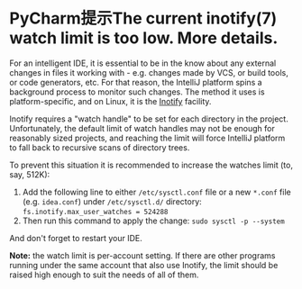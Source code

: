 # PyCharm提示The current inotify(7) watch limit is too low. More details.

For an intelligent IDE, it is essential to be in the know about any external changes in files it working with - e.g. changes made by VCS, or build tools, or code generators, etc. For that reason, the IntelliJ platform spins a background process to monitor such changes. The method it uses is platform-specific, and on Linux, it is the [Inotify](http://en.wikipedia.org/wiki/Inotify) facility.

Inotify requires a "watch handle" to be set for each directory in the project. Unfortunately, the default limit of watch handles may not be enough for reasonably sized projects, and reaching the limit will force IntelliJ platform to fall back to recursive scans of directory trees.

To prevent this situation it is recommended to increase the watches limit (to, say, 512K):

1. Add the following line to either `/etc/sysctl.conf` file or a new `*.conf` file (e.g. `idea.conf`) under `/etc/sysctl.d/` directory:
   `fs.inotify.max_user_watches = 524288`
2. Then run this command to apply the change:
   `sudo sysctl -p --system`

And don't forget to restart your IDE.

**Note:** the watch limit is per-account setting. If there are other programs running under the same account that also use Inotify, the limit should be raised high enough to suit the needs of all of them.